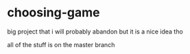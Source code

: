 # choosing-game
big project that i will probably abandon but it is a nice idea tho

all of the stuff is on the master branch
